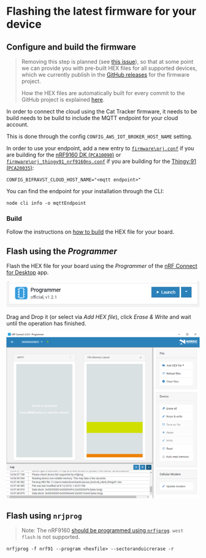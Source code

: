 # Flashing the latest firmware for your device

## Configure and build the firmware

> Removing this step is planned (see
> [this issue](https://github.com/bifravst/firmware/issues/12)), so that at some
> point we can provide you with pre-built HEX files for all supported devices,
> which we currently publish in the
> [GitHub releases](https://github.com/bifravst/firmware/releases) for the
> firmware project.
>
> How the HEX files are automatically built for every commit to the GitHub
> project is explained [here](../guides/AutomateHEXFileBuilding.md).

In order to connect the cloud using the Cat Tracker firmware, it needs to be
build needs to be build to include the MQTT endpoint for your cloud account.

This is done through the config `CONFIG_AWS_IOT_BROKER_HOST_NAME` setting.

In order to use your endpoint, add a new entry to [`firmware\prj.conf`](https://github.com/bifravst/firmware/prj.conf)
if you are building for the [nRF9160 DK (`PCA10090`)](https://www.nordicsemi.com/Software-and-tools/Development-Kits/nRF9160-DK)
or [`firmware\prj_thingy91_nrf9160ns.conf`](https://github.com/bifravst/firmware/prj.conf)
if you are building for the [Thingy:91 (`PCA20035`)](https://www.nordicsemi.com/Software-and-tools/Prototyping-platforms/Nordic-Thingy-91):

    CONFIG_BIFRAVST_CLOUD_HOST_NAME="<mqtt endpoint>"

You can find the endpoint for your installation through the CLI:

    node cli info -o mqttEndpoint

### Build

Follow the instructions on [how to build](../firmware/Building.md) the HEX file
for your board.

## Flash using the _Programmer_

Flash the HEX file for your board using the _Programmer_ of the
[nRF Connect for Desktop](https://www.nordicsemi.com/Software-and-Tools/Development-Tools/nRF-Connect-for-desktop)
app.

![nRF Connect for Desktop Programmer](images/programmer-desktop.png)

Drag and Drop it (or select via _Add HEX file_), click _Erase & Write_ and wait
until the operation has finished.

![nRF Connect for Desktop Programmer](images/programmer-modem-desktop.png)

## Flash using `nrjprog`

> Note: The nRF9160
> [should be programmed using `nrfjprog`](http://developer.nordicsemi.com/nRF_Connect_SDK/doc/latest/nrf/ug_nrf9160.html#board-controller).
> `west flash` is not supported.

    nrfjprog -f nrf91 --program <hexfile> --sectoranduicrerase -r
